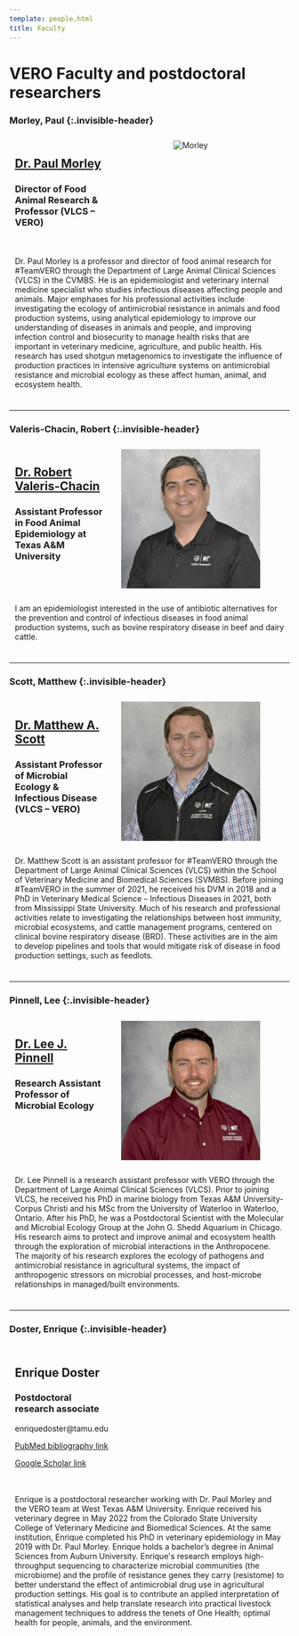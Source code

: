 ```yaml
---
template: people.html
title: Faculty
---
```


# VERO Faculty and postdoctoral researchers


### Morley, Paul  {:.invisible-header}
<div style="display: grid; grid-template-columns: 1fr 2fr; grid-template-rows: auto auto; gap: 10px; padding: 10px;">
  <div style="grid-column: 2; grid-row: 1 / span 2; text-align: center;">
       <img src="../../assets/Morley.2023.web.jpg" alt="Morley" loading="lazy" width="250" style="margin-right: 20px;"/>
  </div>
  <div style="grid-column: 1; grid-row: 1;">
    <a href="../people/morley"><h2>Dr. Paul Morley</h2></a>
    <h3>Director of Food Animal Research & Professor (VLCS – VERO)</h3>
  </div>
  <div style="grid-column: 1 / span 2; grid-row: 3;">
    <p>Dr. Paul Morley is a professor and director of food animal research for #TeamVERO through the Department of Large Animal Clinical Sciences (VLCS) in the CVMBS. He is an epidemiologist and veterinary internal medicine specialist who studies infectious diseases affecting people and animals. Major emphases for his professional activities include investigating the ecology of antimicrobial resistance in animals and food production systems, using analytical epidemiology to improve our understanding of diseases in animals and people, and improving infection control and biosecurity to manage health risks that are important in veterinary medicine, agriculture, and public health. His research has used shotgun metagenomics to investigate the influence of production practices in intensive agriculture systems on antimicrobial resistance and microbial ecology as these affect human, animal, and ecosystem health.</p>
  </div>
</div>

--------

### Valeris-Chacin, Robert {:.invisible-header}
<div style="display: grid; grid-template-columns: 1fr 2fr; grid-template-rows: auto auto; gap: 10px; padding: 10px;">
  <div style="grid-column: 2; grid-row: 1 / span 2; text-align: center;">
    <img src="../assets/Valeris-Chacin.web.jpg" alt="Valeris" loading="lazy" width="250" style="margin-right: 20px;"/>
  </div>
  <div style="grid-column: 1; grid-row: 1;">
    <a href="../people/valeris"><h2>Dr. Robert Valeris-Chacin</h2></a>
    <h3> Assistant Professor in Food Animal Epidemiology at Texas A&M University</h3>
  </div>
  <div style="grid-column: 1 / span 2; grid-row: 3;">
    <p>I am an epidemiologist interested in the use of antibiotic alternatives for the prevention and control of infectious diseases in food animal production systems, such as bovine respiratory disease in beef and dairy cattle.</p>
  </div>
</div>

--------

### Scott, Matthew  {:.invisible-header}
<div style="display: grid; grid-template-columns: 1fr 2fr; grid-template-rows: auto auto; gap: 10px; padding: 10px;">
  <div style="grid-column: 2; grid-row: 1 / span 2; text-align: center;">
    <img src="../assets/Scott.web.jpg" alt="Scott" loading="lazy" width="250" style="margin-right: 20px;"/>
  </div>
  <div style="grid-column: 1; grid-row: 1;">
    <a href="../people/scott"><h2>Dr. Matthew A. Scott</h2></a>
    <h3> Assistant Professor of Microbial Ecology & Infectious Disease (VLCS – VERO)</h3>
  </div>
  <div style="grid-column: 1 / span 2; grid-row: 3;">
    <p>Dr. Matthew Scott is an assistant professor for #TeamVERO through the Department of Large Animal Clinical Sciences (VLCS) within the School of Veterinary Medicine and Biomedical Sciences (SVMBS). Before joining #TeamVERO in the summer of 2021, he received his DVM in 2018 and a PhD in Veterinary Medical Science – Infectious Diseases in 2021, both from Mississippi State University. Much of his research and professional activities relate to investigating the relationships between host immunity, microbial ecosystems, and cattle management programs, centered on clinical bovine respiratory disease (BRD). These activities are in the aim to develop pipelines and tools that would mitigate risk of disease in food production settings, such as feedlots.</p>
  </div>
</div>

--------

### Pinnell, Lee  {:.invisible-header}
<div style="display: grid; grid-template-columns: 1fr 2fr; grid-template-rows: auto auto; gap: 10px; padding: 10px;">
  <div style="grid-column: 2; grid-row: 1 / span 2; text-align: center;">
    <img src="../assets/Pinnell.web.jpg" alt="Pinell" loading="lazy" width="250" style="margin-right: 20px;"/>
  </div>
  <div style="grid-column: 1; grid-row: 1;">
    <a href="../people/pinnell"><h2>Dr. Lee J. Pinnell</h2></a>
    <h3> Research Assistant Professor of Microbial Ecology </h3>
  </div>
  <div style="grid-column: 1 / span 2; grid-row: 3;">
    <p>Dr. Lee Pinnell is a research assistant professor with VERO through the Department of Large Animal Clinical Sciences (VLCS). Prior to joining VLCS, he received his PhD in marine biology from Texas A&M University-Corpus Christi and his MSc from the University of Waterloo in Waterloo, Ontario. After his PhD, he was a Postdoctoral Scientist with the Molecular and Microbial Ecology Group at the John G. Shedd Aquarium in Chicago. His research aims to protect and improve animal and ecosystem health through the exploration of microbial interactions in the Anthropocene. The majority of his research explores the ecology of pathogens and antimicrobial resistance in agricultural systems, the impact of anthropogenic stressors on microbial processes, and host-microbe relationships in managed/built environments.</p>
  </div>
</div>

--------

### Doster, Enrique  {:.invisible-header}
<div style="display: grid; grid-template-columns: 1fr 2fr; grid-template-rows: auto auto; gap: 10px; padding: 10px;">
  <div style="grid-column: 2; grid-row: 1 / span 2; text-align: center;">
    <img src="../assets/Doster.web.jpg" alt=""  loading="lazy" width="150" style="margin-right: 20px;"/>
  </div>
  <div style="grid-column: 1; grid-row: 1;">
    <h2>Enrique Doster</h2>
    <h3>Postdoctoral research associate</h3>
    <p>enriquedoster@tamu.edu</p>
    <p><a href="https://www.ncbi.nlm.nih.gov/myncbi/enrique.doster.1/bibliography/public/">PubMed bibliography link</a></p>
    <p><a href="https://scholar.google.com/citations?view_op=list_works&hl=en&user=DRqM0WoAAAAJ&gmla=AHoSzlU0OTbYVbdQd7AI9w-y74tNnZLbwxJa_t568iQy6zu8FvFBWpDbaKNzlsIe_OVAyuGjodfbfVb3jin-UvCr0NqyLiRn5ns-V1Kmh18pQg">Google Scholar link</a></p>
  </div>
  <div style="grid-column: 1 / span 2; grid-row: 3;">
    <p>
    Enrique is a postdoctoral researcher working with Dr. Paul Morley and the VERO team at West Texas A&M University. Enrique received his veterinary degree in May 2022 from the Colorado State University College of Veterinary Medicine and Biomedical Sciences. At the same institution, Enrique completed his PhD in veterinary epidemiology in May 2019 with Dr. Paul Morley. Enrique holds a bachelor’s degree in Animal Sciences from Auburn University. Enrique's research employs high-throughput sequencing to characterize microbial communities (the microbiome) and the profile of resistance genes they carry (resistome) to better understand the effect of antimicrobial drug use in agricultural production settings. His goal is to contribute an applied interpretation of statistical analyses and help translate research into practical livestock management techniques to address the tenets of One Health; optimal health for people, animals, and the environment. 
    </p>
  </div>
</div>
